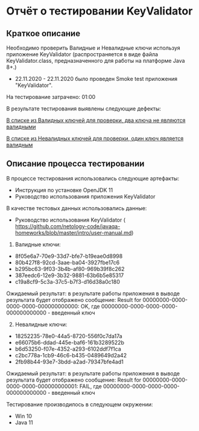 # Отчёт о тестировании KeyValidator

## Краткое описание
Необходимо проверить Валидные и Невалидные ключи используя приложение KeyValidator (распространяется в виде файла KeyValidator.class, предназначенного для работы на платформе Java 8+.)

* 22.11.2020 - 22.11.2020 было проведен Smoke test приложения "KeyValidator".

На тестирование затрачено: 01:00 

В результате тестирования выявлены следующие дефекты:

[В списке из Валидных ключей для проверки, два ключа не являются валидными]("https://github.com/NikiHollywood/1.1-vvedeniye-java/issues/1")

[В списке из Невалидных ключей для проверки, один ключ является валидным]("https://github.com/NikiHollywood/1.1-vvedeniye-java/issues/2")

## Описание процесса тестировании

В процессе тестирования использовались следующие артефакты:
* Инструкция по установке OpenJDK 11
* Руководство использования приложения KeyValidator

В качестве тестовых данных использовались данные:
* Руководство использования KeyValidator ( https://github.com/netology-code/javaqa-homeworks/blob/master/intro/user-manual.md)

1. Валидные ключи:
   
  * 8f05e6a7-70e9-33d7-bfe7-b19eae0d8998
  * 80b427f8-92cd-3aae-ba04-3927fbe17c6
  * b295bc63-9f03-3b4b-af80-969b39f8c262
  * 387eedc6-12e9-3b32-9881-63b6b5e85317
  * c19a8cf9-5c3a-37c5-b7f3-d16d38a0c180
   
Ожидаемый результат: в результате работы приложения в выводе результата будет отображено сообщение:
Result for 00000000-0000-0000-0000-000000000000: OK, где 00000000-0000-0000-0000-000000000000 - введенный ключ

2. Невалидные ключи:

  * 18252235-78e0-44a5-8720-556f0c7da17a
  * e66075b6-ddad-445e-baf6-161b3289522b
  * b6d53250-f07e-4352-a293-6102ddf7f1ca
  * c2bc778a-1cb9-46c6-b435-0489649d2a42
  * 2fb98b44-93e7-3bdd-a2ad-79347bfe4ad1

Ожидаемый результат: в результате работы приложения в выводе результата будет отображено сообщение:
Result for 00000000-0000-0000-0000-000000000001: FAIL, где 00000000-0000-0000-0000-000000000000 - введенный ключ  
  
Тестирование производилось в следующем окружении:
* Win 10
* Java 11
